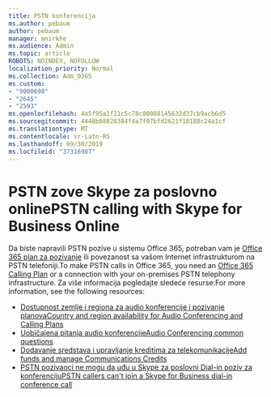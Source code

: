```yaml
---
title: PSTN konferencija
ms.author: pebaum
author: pebaum
manager: mnirkhe
ms.audience: Admin
ms.topic: article
ROBOTS: NOINDEX, NOFOLLOW
localization_priority: Normal
ms.collection: Adm_O365
ms.custom:
- "9000698"
- "2645"
- "2593"
ms.openlocfilehash: 4a5f95a1f21c5c78c80088145632d37cb9acb6d5
ms.sourcegitcommit: 4448b08828384f4a7f97bfd2621f18188c24a1cf
ms.translationtype: MT
ms.contentlocale: sr-Latn-RS
ms.lasthandoff: 09/30/2019
ms.locfileid: "37316987"
---
```

# <a name="pstn-calling-with-skype-for-business-online"></a><span data-ttu-id="77d9c-102">PSTN zove Skype za poslovno online</span><span class="sxs-lookup"><span data-stu-id="77d9c-102">PSTN calling with Skype for Business Online</span></span>

<span data-ttu-id="77d9c-103">Da biste napravili PSTN pozive u sistemu Office 365, potreban vam je [Office 365 plan za pozivanje](https://docs.microsoft.com/microsoftteams/what-is-phone-system-in-office-365#more-about-calling-plans) ili povezanost sa vašom Internet infrastrukturom na PSTN telefoniji.</span><span class="sxs-lookup"><span data-stu-id="77d9c-103">To make PSTN calls in Office 365, you need an [Office 365 Calling Plan](https://docs.microsoft.com/microsoftteams/what-is-phone-system-in-office-365#more-about-calling-plans) or a connection with your on-premises PSTN telephony infrastructure.</span></span> <span data-ttu-id="77d9c-104">Za više informacija pogledajte sledeće resurse:</span><span class="sxs-lookup"><span data-stu-id="77d9c-104">For more information, see the following resources:</span></span> 

- [<span data-ttu-id="77d9c-105">Dostupnost zemlje i regiona za audio konferencije i pozivanje planova</span><span class="sxs-lookup"><span data-stu-id="77d9c-105">Country and region availability for Audio Conferencing and Calling Plans</span></span>](https://docs.microsoft.com/microsoftteams/country-and-region-availability-for-audio-conferencing-and-calling-plans/country-and-region-availability-for-audio-conferencing-and-calling-plans) 
- [<span data-ttu-id="77d9c-106">Uobičajena pitanja audio konferencije</span><span class="sxs-lookup"><span data-stu-id="77d9c-106">Audio Conferencing common questions</span></span>](https://docs.microsoft.com/microsoftteams/audio-conferencing-common-questions)
- [<span data-ttu-id="77d9c-107">Dodavanje sredstava i upravljanje kreditima za telekomunikacije</span><span class="sxs-lookup"><span data-stu-id="77d9c-107">Add funds and manage Communications Credits</span></span>](https://docs.microsoft.com/microsoftteams/add-funds-and-manage-communications-credits)
- [<span data-ttu-id="77d9c-108">PSTN pozivaoci ne mogu da uđu u Skype za poslovni Dial-in poziv za konferenciju</span><span class="sxs-lookup"><span data-stu-id="77d9c-108">PSTN callers can't join a Skype for Business dial-in conference call</span></span>](https://docs.microsoft.com/SkypeForBusiness/troubleshoot/online-conferencing/pstn-callers-cant-join-dial-in-call)